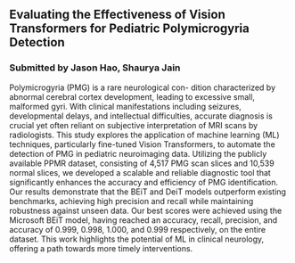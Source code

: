## Evaluating the Effectiveness of Vision Transformers for Pediatric Polymicrogyria Detection

### Submitted by Jason Hao, Shaurya Jain

Polymicrogyria (PMG) is a rare neurological con-
dition characterized by abnormal cerebral cortex development,
leading to excessive small, malformed gyri. With clinical manifestations including seizures, developmental delays, and intellectual
difficulties, accurate diagnosis is crucial yet often reliant on
subjective interpretation of MRI scans by radiologists. This study
explores the application of machine learning (ML) techniques,
particularly fine-tuned Vision Transformers, to automate the
detection of PMG in pediatric neuroimaging data. Utilizing the
publicly available PPMR dataset, consisting of 4,517 PMG scan
slices and 10,539 normal slices, we developed a scalable and
reliable diagnostic tool that significantly enhances the accuracy
and efficiency of PMG identification. Our results demonstrate
that the BEiT and DeiT models outperform existing benchmarks,
achieving high precision and recall while maintaining robustness
against unseen data. Our best scores were achieved using the Microsoft BEiT model, having reached an accuracy, recall, precision,
and accuracy of 0.999, 0.998, 1.000, and 0.999 respectively, on the
entire dataset. This work highlights the potential of ML in clinical
neurology, offering a path towards more timely interventions.
